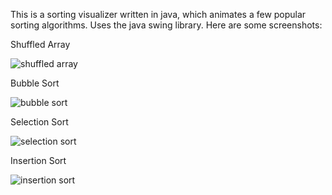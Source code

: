 This is a sorting visualizer written in java, which animates a few popular sorting algorithms. Uses the java swing library.
Here are some screenshots: 

Shuffled Array

![shuffled array](https://user-images.githubusercontent.com/63964405/124223178-daba2200-db20-11eb-867b-f4da6246d366.png)

Bubble Sort

![bubble sort](https://user-images.githubusercontent.com/63964405/124223244-f9b8b400-db20-11eb-8aa4-c61f93d49d14.png)

Selection Sort

![selection sort](https://user-images.githubusercontent.com/63964405/124223280-0e954780-db21-11eb-811a-860708c088d0.png)

Insertion Sort

![insertion sort](https://user-images.githubusercontent.com/63964405/124223303-1bb23680-db21-11eb-8c63-53081d9b1a92.png)
